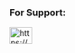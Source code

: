 <h3 align="left">For Support:</h3>
<p align="left">
<a href="https://discord.gg/https://discord.gg/uWJ2x5tJuR" target="blank"><img align="center" src="https://raw.githubusercontent.com/rahuldkjain/github-profile-readme-generator/master/src/images/icons/Social/discord.svg" alt="https://discord.gg/uWJ2x5tJuR" height="30" width="40" /></a>
</p>
